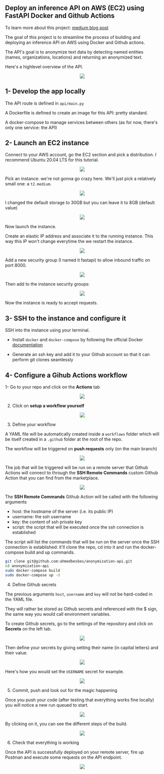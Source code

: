 ## Deploy an inference API on AWS (EC2) using FastAPI Docker and Github Actions

To learn more about this project: [medium blog post](https://towardsdatascience.com/how-to-deploy-a-machine-learning-model-with-fastapi-docker-and-github-actions-13374cbd638a)


The goal of this project is to streamline the process of building and deploying an inference API on AWS using Docker and Github actions.

The API's goal is to anonymize text data by detecting named entities (names, organizations, locations) and returning an anonymized text.

Here's a highlevel overview of the API.

<p align="center">
    <img src="./images/overview_api.png"/>
</p>

## 1- Develop the app locally

The API route is defined in `api/main.py`

A Dockerfile is defined to create an image for this API: pretty standard.

A docker-compose to manage services between others (as for now, there's only one service: the API)

## 2- Launch an EC2 instance

Connect to your AWS account, go the EC2 section and pick a distribution. I recommend Ubuntu 20.04 LTS for this tutorial.

<p align="center">
    <img src="./images/aws_1.png"/>
</p>

Pick an instance: we're not gonna go crazy here. We'll just pick a relatively small one: a `t2.medium`.

<p align="center">
    <img src="./images/aws_2.png"/>
</p>

I changed the default storage to 30GB but you can leave it to 8GB (default value)

<p align="center">
    <img src="./images/aws_3.png"/>
</p>

Now launch the instance.

Create an elastic IP address and associate it to the running instance. This way this IP won't change everytime the we restart the instance.

<p align="center">
    <img src="./images/aws_4.png"/>
</p>

Add a new security group (I named it fastapi) to allow inbound traffic on port 8000.

<p align="center">
    <img src="./images/aws_5.png"/>
</p>

Then add to the instance security groups:

<p align="center">
    <img src="./images/aws_6.png"/>
</p>

Now the instance is ready to accept requests.

## 3- SSH to the instance and configure it

SSH into the instance using your terminal.

- Install `docker` and `docker-compose` by following the official Docker [documentation](https://docs.docker.com/engine/install/ubuntu/)

- Generate an ssh key and add it to your Github account so that it can perform git clones seamlessly

## 4- Configure a Gihub Actions workflow

1- Go to your repo and click on the **Actions** tab

<p align="center">
    <img src="./images/ga_1.png"/>
</p>

2. Click on **setup a workflow yourself**

<p align="center">
    <img src="./images/ga_2.png"/>
</p>

3. Define your workflow

A YAML file will be automatically created inside a `workflows` folder which will be itself created in a `.github` folder at the root of the repo.

The workflow will be triggered on **push requests** only (on the main branch)

<p align="center">
    <img src="./images/ga_3.png"/>
</p>

The job that will be triggered will be run on a remote server that Github Actions will connect to through the **SSH Remote Commands** custom Github Action that you can find from the marketplace.

<p align="center">
    <img src="./images/ga_4.png"/>
</p>

The **SSH Remote Commands** Github Action will be called with the following arguments

- host: the hostname of the server (i.e. its public IP)
- username: the ssh username
- key: the content of ssh private key
- script: the script that will be executed once the ssh connection is established

The script will list the commands that will be run on the server once the SSH connection is established: it'll clone the repo, cd into it and run the docker-compose build and up commands.

```bash
git clone git@github.com:ahmedbesbes/anonymization-api.git
cd anonymization-api
sudo docker-compose build
sudo docker-compose up -d
```

4. Define Github secrets

The previous arguments `host`, `username` and `key` will not be hard-coded in the YAML file.

They will rather be stored as Github secrets and referenced with the $ sign, the same way you would call environment variables.

To create Github secrets, go to the settings of the repository and click on **Secrets** on the left tab.

<p align="center">
    <img src="./images/ga_5.png"/>
</p>

Then define your secrets by giving setting their name (in capital letters) and their value.

<p align="center">
    <img src="./images/ga_6.png"/>
</p>

Here's how you would set the `USERNAME` secret for example.

<p align="center">
    <img src="./images/ga_7.png"/>
</p>

5. Commit, push and look out for the magic happening

Once you push your code (after testing that everything works fine locally) you will notice a new run queued to start.

<p align="center">
    <img src="./images/ga_8.png"/>
</p>

By clicking on it, you can see the different steps of the build.

<p align="center">
    <img src="./images/ga_9.png"/>
</p>

6. Check that everything is working

Once the API is successfully deployed on your remote server, fire up Postman and execute some requests on the API endpoint.

<p align="center">
    <img src="./images/postman.png"/>
</p>
